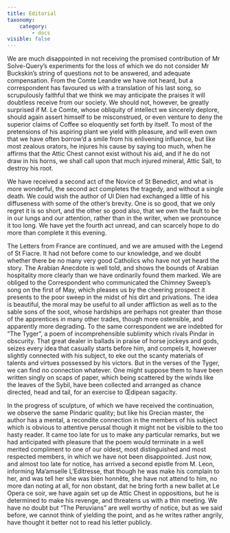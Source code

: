 ```yaml
---
title: Editorial
taxonomy:
    category:
        - docs
visible: false
---
```


We are much disappointed in not receiving the promised contribution of Mr Solve-Query’s experiments for the loss of which we do not consider Mr Buckskin’s string of questions not to be answered, and adequate compensation. From the Comte Leandre we have not heard, but a correspondent has favoured us with a translation of his last song, so scrupulously faithful that we think we may anticipate the praises it will doubtless receive from our society. We should not, however, be greatly surprised if M. Le Comte, whose obliquity of intellect we sincerely deplore, should again assert himself to be misconstrued, or even venture to deny the superior claims of Coffee so eloquently set forth by itself. To most of the pretensions of his aspiring plant we yield with pleasure, and will even own that we have often borrow’d a smile from his enlivening influence, but like most zealous orators, he injures his cause by saying too much, when he affirms that the Attic Chest cannot exist without his aid, and if he do not draw in his horns, we shall call upon that much injured mineral, Attic Salt, to destroy his root.

We have received a second act of the Novice of St Benedict, and what is more wonderful, the second act completes the tragedy, and without a single death. We could wish the author of Ul Dien had exchanged a little of his diffuseness with some of the other’s brevity. One is so good, that we only regret it is so short, and the other so good also, that we own the fault to be in our lungs and our attention, rather than in the writer, when we pronounce it too long. We have yet the fourth act unread, and can scarcely hope to do more than complete it this evening.  

The Letters from France are continued, and we are amused with the Legend of St Fiacre. It had not before come to our knowledge, and we doubt whether there be no many very good Catholics who have not yet heard the story. The Arabian Anecdote is well told, and shows the bounds of Arabian hospitality more clearly than we have ordinarily found them marked. We are obliged to the Correspondent who communicated the Chimney Sweep’s song on the first of May, which pleases us by the cheering prospect it presents to the poor sweep in the midst of his dirt and privations. The idea is beautiful, the moral may be useful to all under affliction as well as to the sable sons of the soot, whose hardships are perhaps not greater than those of the apprentices in many other trades, though more ostensible, and apparently more degrading. To the same correspondent we are indebted for “The Tyger”, a poem of incomprehensible sublimity which rivals Pindar in obscurity. That great dealer in ballads in praise of horse jockeys and gods, seizes every idea that casually starts before him, and compels it, however slightly connected with his subject, to eke out the scanty materials of talents and virtues possessed by his victors. But in the verses of the Tyger, we can find no connection whatever. One might suppose them to have been written singly on scaps of paper, which being scattered by the winds like the leaves of the Sybil, have been collected and arranged as chance directed, head and tail, for an exercise to Œdipean sagacity.  

In the progress of sculpture, of which we have received the continuation, we observe the same Pindaric quality; but like his Grecian master, the author has a mental, a recondite connection in the members of his subject which is obvious to attentive perusal though it might not be visible to the too hasty reader. It came too late for us to make any particular remarks, but we had anticipated with pleasure that the poem would terminate in a well merited compliment to one of our oldest, most distinguished and most respected members, in which we have not been disappointed. Just now, and almost too late for notice, has arrived a second epistle from M. Leon, informing Ma’amselle L’Editresse, that though he was make his complain to her, and was tell her she was bien honnête, she have not attend to him, no more dan noting at all, for non obstant, dat he bring forth a new ballet at Le Opera ce soir, we have again set up de Attic Chest in oppositions, but he is determined to make his revenge, and threatens us with a thin meeting. We have no doubt but “The Peruvians” are well worthy of notice, but as we said before, we cannot think of yielding the point, and as he writes rather angrily, have thought it better not to read his letter publicly.